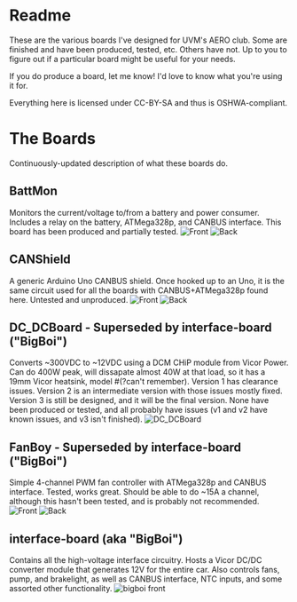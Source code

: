 # Readme

These are the various boards I've designed for UVM's AERO club. Some are finished and have been produced, tested, etc. Others have not. Up to you to figure out if a particular board might be useful for your needs.

If you do produce a board, let me know! I'd love to know what you're using it for.

Everything here is licensed under CC-BY-SA and thus is OSHWA-compliant.

# The Boards

Continuously-updated description of what these boards do.

## BattMon

Monitors the current/voltage to/from a battery and power consumer. Includes a relay on the battery, ATMega328p, and CANBUS interface. This board has been produced and partially tested.
![Front](https://github.com/willemcvu/AERO-Boards-KiCad/blob/master/BattMon/BattMonV1.1/front.JPG "BattMon")
![Back](https://github.com/willemcvu/AERO-Boards-KiCad/blob/master/BattMon/BattMonV1.1/back.JPG "BattMon")


## CANShield
A generic Arduino Uno CANBUS shield. Once hooked up to an Uno, it is the same circuit used for all the boards with CANBUS+ATMega328p found here. Untested and unproduced.
![Front](https://github.com/willemcvu/AERO-Boards-KiCad/blob/master/CANShield/front.JPG "CanShield")
![Back](https://github.com/willemcvu/AERO-Boards-KiCad/blob/master/CANShield/back.JPG "CanShield")

## DC_DCBoard - Superseded by interface-board ("BigBoi")
Converts ~300VDC to ~12VDC using a DCM CHiP module from Vicor Power. Can do 400W peak, will dissapate almost 40W at that load, so it has a 19mm Vicor heatsink, model #(?can't remember).  Version 1 has clearance issues. Version 2 is an intermediate version with those issues mostly fixed. Version 3 is still be designed, and it will be the final version. None have been produced or tested, and all probably have issues (v1 and v2 have known issues, and v3 isn't finished).
![DC_DCBoard](https://github.com/willemcvu/AERO-Boards-KiCad/blob/master/DC_DCBoard/v2_3DView.JPG "DC_DCBoard")

## FanBoy - Superseded by interface-board ("BigBoi")
Simple 4-channel PWM fan controller with ATMega328p and CANBUS interface. Tested, works great. Should be able to do ~15A a channel, although this hasn't been tested, and is probably not recommended.
![Front](https://github.com/willemcvu/AERO-Boards-KiCad/blob/master/FanBoy/front.JPG "FanBoy")
![Back](https://github.com/willemcvu/AERO-Boards-KiCad/blob/master/FanBoy/back.JPG "FanBoy")

## interface-board (aka "BigBoi")
Contains all the high-voltage interface circuitry. Hosts a Vicor DC/DC converter module that generates 12V for the entire car. Also controls fans, pump, and brakelight, as well as CANBUS interface, NTC inputs, and some assorted other functionality.
![bigboi front](https://github.com/willemcvu/AERO-Boards-KiCad/blob/master/interface-board-standoffs-biggerbox/board-images/front-with-parts.jpg)

